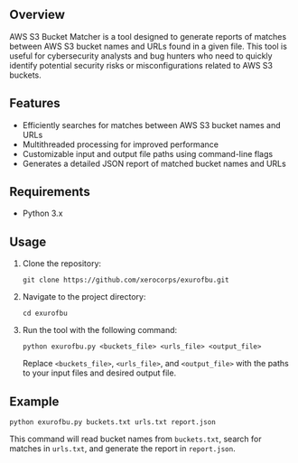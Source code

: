 ## Overview
AWS S3 Bucket Matcher is a tool designed to generate reports of matches between AWS S3 bucket names and URLs found in a given file. This tool is useful for cybersecurity analysts and bug hunters who need to quickly identify potential security risks or misconfigurations related to AWS S3 buckets.

## Features
- Efficiently searches for matches between AWS S3 bucket names and URLs
- Multithreaded processing for improved performance
- Customizable input and output file paths using command-line flags
- Generates a detailed JSON report of matched bucket names and URLs

## Requirements
- Python 3.x

## Usage
1. Clone the repository:
   ```
   git clone https://github.com/xerocorps/exurofbu.git
   ```

2. Navigate to the project directory:
   ```
   cd exurofbu
   ```

3. Run the tool with the following command:
   ```
   python exurofbu.py <buckets_file> <urls_file> <output_file>
   ```

   Replace `<buckets_file>`, `<urls_file>`, and `<output_file>` with the paths to your input files and desired output file.

## Example
```
python exurofbu.py buckets.txt urls.txt report.json
```

This command will read bucket names from `buckets.txt`, search for matches in `urls.txt`, and generate the report in `report.json`.
